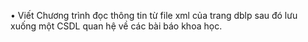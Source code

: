 • Viết Chương trình đọc thông tin từ file xml của trang dblp sau đó lưu xuống một CSDL quan hệ về các bài báo khoa học.
